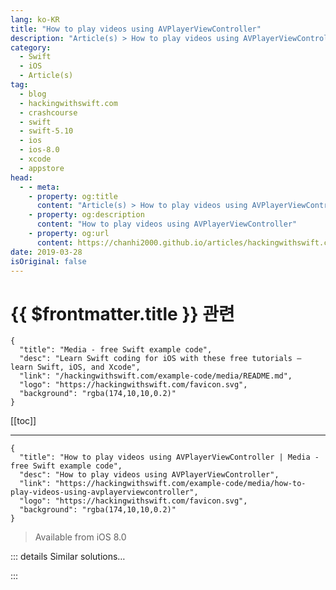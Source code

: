 ```yaml
---
lang: ko-KR
title: "How to play videos using AVPlayerViewController"
description: "Article(s) > How to play videos using AVPlayerViewController"
category:
  - Swift
  - iOS
  - Article(s)
tag: 
  - blog
  - hackingwithswift.com
  - crashcourse
  - swift
  - swift-5.10
  - ios
  - ios-8.0
  - xcode
  - appstore
head:
  - - meta:
    - property: og:title
      content: "Article(s) > How to play videos using AVPlayerViewController"
    - property: og:description
      content: "How to play videos using AVPlayerViewController"
    - property: og:url
      content: https://chanhi2000.github.io/articles/hackingwithswift.com/example-code/media/how-to-play-videos-using-avplayerviewcontroller.html
date: 2019-03-28
isOriginal: false
---
```


# {{ $frontmatter.title }} 관련

```component VPCard
{
  "title": "Media - free Swift example code",
  "desc": "Learn Swift coding for iOS with these free tutorials – learn Swift, iOS, and Xcode",
  "link": "/hackingwithswift.com/example-code/media/README.md",
  "logo": "https://hackingwithswift.com/favicon.svg",
  "background": "rgba(174,10,10,0.2)"
}
```

[[toc]]

---

```component VPCard
{
  "title": "How to play videos using AVPlayerViewController | Media - free Swift example code",
  "desc": "How to play videos using AVPlayerViewController",
  "link": "https://hackingwithswift.com/example-code/media/how-to-play-videos-using-avplayerviewcontroller",
  "logo": "https://hackingwithswift.com/favicon.svg",
  "background": "rgba(174,10,10,0.2)"
}
```

> Available from iOS 8.0

<!-- TODO: 작성 -->

<!-- 
`AVPlayerViewController` is designed to make it easy to play media just like Apple’s own apps. You can play movies and audio, local and remote, and you benefit from the same user interface layout used elsewhere in the system.

Using the class only takes a few steps, starting with importing the AVKit framework and creating a `URL` that points to the movie you want to play. Once that’s done, you create an `AVPlayer` instance pointing at your URL, send that in to an `AVPlayerViewController`, then call `play()` on it when you’re ready.

Here’s some example code to get you started:

-->

::: details Similar solutions…

<!--
/quick-start/swiftui/how-to-let-users-import-videos-using-photospicker">How to let users import videos using PhotosPicker 
/example-code/media/how-to-record-user-videos-using-replaykit">How to record user videos using ReplayKit 
/example-code/media/how-to-play-sounds-using-avaudioplayer">How to play sounds using AVAudioPlayer 
/example-code/core-haptics/how-to-play-custom-vibrations-using-core-haptics">How to play custom vibrations using Core Haptics 
/example-code/xcode/how-to-make-xcode-play-sounds-while-debugging">How to make Xcode play sounds while debugging</a>
-->

:::

